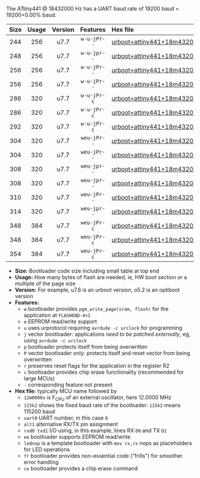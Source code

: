 The ATtiny441 @ 18432000 Hz has a UART baud rate of 19200 baud = 19200+0.00% baud.

|Size|Usage|Version|Features|Hex file|
|:-:|:-:|:-:|:-:|:--|
|244|256|u7.7|`w-u-jPr--`|[urboot+attiny441+18m4320x+++19k2_uart0_alt1_rxb2_txa7_lednop.hex](https://raw.githubusercontent.com/stefanrueger/urboot.hex/main/mcus/attiny441/external_oscillator/fcpu+18m4320_Hz/br+++19k2_bps/urboot+attiny441+18m4320x+++19k2_uart0_alt1_rxb2_txa7_lednop.hex)|
|248|256|u7.7|`w-u-jpr--`|[urboot+attiny441+18m4320x+++19k2_uart0_alt1_rxb2_txa7_lednop_fr.hex](https://raw.githubusercontent.com/stefanrueger/urboot.hex/main/mcus/attiny441/external_oscillator/fcpu+18m4320_Hz/br+++19k2_bps/urboot+attiny441+18m4320x+++19k2_uart0_alt1_rxb2_txa7_lednop_fr.hex)|
|256|256|u7.7|`w-u-jPr--`|[urboot+attiny441+18m4320x+++19k2_uart0_rxa2_txa1_lednop_fr.hex](https://raw.githubusercontent.com/stefanrueger/urboot.hex/main/mcus/attiny441/external_oscillator/fcpu+18m4320_Hz/br+++19k2_bps/urboot+attiny441+18m4320x+++19k2_uart0_rxa2_txa1_lednop_fr.hex)|
|256|256|u7.7|`w-u-jPr--`|[urboot+attiny441+18m4320x+++19k2_uart1_rxa4_txa5_lednop_fr.hex](https://raw.githubusercontent.com/stefanrueger/urboot.hex/main/mcus/attiny441/external_oscillator/fcpu+18m4320_Hz/br+++19k2_bps/urboot+attiny441+18m4320x+++19k2_uart1_rxa4_txa5_lednop_fr.hex)|
|286|320|u7.7|`w-u-jPr-c`|[urboot+attiny441+18m4320x+++19k2_uart0_rxa2_txa1_lednop_fr_ce.hex](https://raw.githubusercontent.com/stefanrueger/urboot.hex/main/mcus/attiny441/external_oscillator/fcpu+18m4320_Hz/br+++19k2_bps/urboot+attiny441+18m4320x+++19k2_uart0_rxa2_txa1_lednop_fr_ce.hex)|
|286|320|u7.7|`w-u-jPr-c`|[urboot+attiny441+18m4320x+++19k2_uart1_rxa4_txa5_lednop_fr_ce.hex](https://raw.githubusercontent.com/stefanrueger/urboot.hex/main/mcus/attiny441/external_oscillator/fcpu+18m4320_Hz/br+++19k2_bps/urboot+attiny441+18m4320x+++19k2_uart1_rxa4_txa5_lednop_fr_ce.hex)|
|292|320|u7.7|`w-u-jPr-c`|[urboot+attiny441+18m4320x+++19k2_uart0_alt1_rxb2_txa7_lednop_fr_ce.hex](https://raw.githubusercontent.com/stefanrueger/urboot.hex/main/mcus/attiny441/external_oscillator/fcpu+18m4320_Hz/br+++19k2_bps/urboot+attiny441+18m4320x+++19k2_uart0_alt1_rxb2_txa7_lednop_fr_ce.hex)|
|304|320|u7.7|`weu-jPr--`|[urboot+attiny441+18m4320x+++19k2_uart0_rxa2_txa1_ee_lednop.hex](https://raw.githubusercontent.com/stefanrueger/urboot.hex/main/mcus/attiny441/external_oscillator/fcpu+18m4320_Hz/br+++19k2_bps/urboot+attiny441+18m4320x+++19k2_uart0_rxa2_txa1_ee_lednop.hex)|
|304|320|u7.7|`weu-jPr--`|[urboot+attiny441+18m4320x+++19k2_uart1_rxa4_txa5_ee_lednop.hex](https://raw.githubusercontent.com/stefanrueger/urboot.hex/main/mcus/attiny441/external_oscillator/fcpu+18m4320_Hz/br+++19k2_bps/urboot+attiny441+18m4320x+++19k2_uart1_rxa4_txa5_ee_lednop.hex)|
|308|320|u7.7|`weu-jpr--`|[urboot+attiny441+18m4320x+++19k2_uart0_rxa2_txa1_ee_lednop_fr.hex](https://raw.githubusercontent.com/stefanrueger/urboot.hex/main/mcus/attiny441/external_oscillator/fcpu+18m4320_Hz/br+++19k2_bps/urboot+attiny441+18m4320x+++19k2_uart0_rxa2_txa1_ee_lednop_fr.hex)|
|308|320|u7.7|`weu-jpr--`|[urboot+attiny441+18m4320x+++19k2_uart1_rxa4_txa5_ee_lednop_fr.hex](https://raw.githubusercontent.com/stefanrueger/urboot.hex/main/mcus/attiny441/external_oscillator/fcpu+18m4320_Hz/br+++19k2_bps/urboot+attiny441+18m4320x+++19k2_uart1_rxa4_txa5_ee_lednop_fr.hex)|
|310|320|u7.7|`weu-jPr--`|[urboot+attiny441+18m4320x+++19k2_uart0_alt1_rxb2_txa7_ee_lednop.hex](https://raw.githubusercontent.com/stefanrueger/urboot.hex/main/mcus/attiny441/external_oscillator/fcpu+18m4320_Hz/br+++19k2_bps/urboot+attiny441+18m4320x+++19k2_uart0_alt1_rxb2_txa7_ee_lednop.hex)|
|314|320|u7.7|`weu-jpr--`|[urboot+attiny441+18m4320x+++19k2_uart0_alt1_rxb2_txa7_ee_lednop_fr.hex](https://raw.githubusercontent.com/stefanrueger/urboot.hex/main/mcus/attiny441/external_oscillator/fcpu+18m4320_Hz/br+++19k2_bps/urboot+attiny441+18m4320x+++19k2_uart0_alt1_rxb2_txa7_ee_lednop_fr.hex)|
|348|384|u7.7|`weu-jPr-c`|[urboot+attiny441+18m4320x+++19k2_uart0_rxa2_txa1_ee_lednop_fr_ce.hex](https://raw.githubusercontent.com/stefanrueger/urboot.hex/main/mcus/attiny441/external_oscillator/fcpu+18m4320_Hz/br+++19k2_bps/urboot+attiny441+18m4320x+++19k2_uart0_rxa2_txa1_ee_lednop_fr_ce.hex)|
|348|384|u7.7|`weu-jPr-c`|[urboot+attiny441+18m4320x+++19k2_uart1_rxa4_txa5_ee_lednop_fr_ce.hex](https://raw.githubusercontent.com/stefanrueger/urboot.hex/main/mcus/attiny441/external_oscillator/fcpu+18m4320_Hz/br+++19k2_bps/urboot+attiny441+18m4320x+++19k2_uart1_rxa4_txa5_ee_lednop_fr_ce.hex)|
|354|384|u7.7|`weu-jPr-c`|[urboot+attiny441+18m4320x+++19k2_uart0_alt1_rxb2_txa7_ee_lednop_fr_ce.hex](https://raw.githubusercontent.com/stefanrueger/urboot.hex/main/mcus/attiny441/external_oscillator/fcpu+18m4320_Hz/br+++19k2_bps/urboot+attiny441+18m4320x+++19k2_uart0_alt1_rxb2_txa7_ee_lednop_fr_ce.hex)|

- **Size:** Bootloader code size including small table at top end
- **Usage:** How many bytes of flash are needed, ie, HW boot section or a multiple of the page size
- **Version:** For example, u7.6 is an urboot version, o5.2 is an optiboot version
- **Features:**
  + `w` bootloader provides `pgm_write_page(sram, flash)` for the application at `FLASHEND-4+1`
  + `e` EEPROM read/write support
  + `u` uses urprotocol requiring `avrdude -c urclock` for programming
  + `j` vector bootloader: applications *need to be patched externally*, eg, using `avrdude -c urclock`
  + `p` bootloader protects itself from being overwritten
  + `P` vector bootloader only: protects itself and reset vector from being overwritten
  + `r` preserves reset flags for the application in the register R2
  + `c` bootloader provides chip erase functionality (recommended for large MCUs)
  + `-` corresponding feature not present
- **Hex file:** typically MCU name followed by
  + `12m0000x` is F<sub>CPU</sub> of an external oscillator, here 12.0000 MHz
  + `115k2` shows the fixed baud rate of the bootloader: `115k2` means 115200 baud
  + `uart0` UART number, in this case `0`
  + `alt1` alternative RX/TX pin assignment
  + `rxd0 txd1` I/O using, in this example, lines RX `D0` and TX `D1`
  + `ee` bootloader supports EEPROM read/write
  + `lednop` is a template bootloader with `mov rx,rx` nops as placeholders for LED operations
  + `fr` bootloader provides non-essential code ("frills") for smoother error handling
  + `ce` bootloader provides a chip erase command
